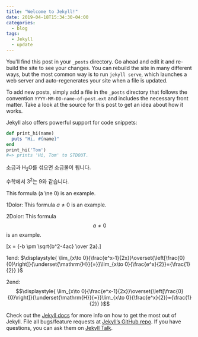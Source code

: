 ```yaml
---
title: "Welcome to Jekyll!"
date: 2019-04-18T15:34:30-04:00
categories:
  - blog
tags:
  - Jekyll
  - update
---
```


You'll find this post in your `_posts` directory. Go ahead and edit it and re-build the site to see your changes. You can rebuild the site in many different ways, but the most common way is to run `jekyll serve`, which launches a web server and auto-regenerates your site when a file is updated.

To add new posts, simply add a file in the `_posts` directory that follows the convention `YYYY-MM-DD-name-of-post.ext` and includes the necessary front matter. Take a look at the source for this post to get an idea about how it works.

Jekyll also offers powerful support for code snippets:

```ruby
def print_hi(name)
  puts "Hi, #{name}"
end
print_hi('Tom')
#=> prints 'Hi, Tom' to STDOUT.
```

소금과 H<sub>2</sub>O를 섞으면 소금물이 됩니다.

수학에서 3<sup>2</sup>는 9와 같습니다.

This formula \(a \ne 0\) is an example.

1Dolor: 
This formula $\displaystyle{ a \ne 0 }$ is an example.

2Dolor: 
This formula $$\displaystyle{ a \ne 0 }$$ is an example.

\[x = {-b \pm \sqrt{b^2-4ac} \over 2a}.\]

1end: 
$\displaystyle{ \lim_{x\to 0}{\frac{e^x-1}{2x}}\overset{\left[\frac{0}{0}\right]}{\underset{\mathrm{H}}{=}}\lim_{x\to 0}{\frac{e^x}{2}}={\frac{1}{2}} }$

2end: 
$$\displaystyle{ \lim_{x\to 0}{\frac{e^x-1}{2x}}\overset{\left[\frac{0}{0}\right]}{\underset{\mathrm{H}}{=}}\lim_{x\to 0}{\frac{e^x}{2}}={\frac{1}{2}} }$$

Check out the [Jekyll docs][jekyll-docs] for more info on how to get the most out of Jekyll. File all bugs/feature requests at [Jekyll’s GitHub repo][jekyll-gh]. If you have questions, you can ask them on [Jekyll Talk][jekyll-talk].

[jekyll-docs]: https://jekyllrb.com/docs/home
[jekyll-gh]:   https://github.com/jekyll/jekyll
[jekyll-talk]: https://talk.jekyllrb.com/
